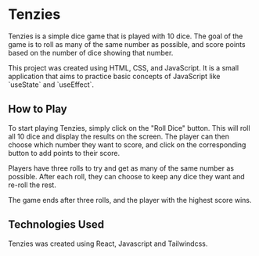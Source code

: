 <h1>Tenzies</h1>
  <p>Tenzies is a simple dice game that is played with 10 dice. The goal of the game is to roll as many of the same number as possible, and score points based on the number of dice showing that number.</p>
  <p>This project was created using HTML, CSS, and JavaScript. It is a small application that aims to practice basic concepts of JavaScript like `useState` and `useEffect`.</p>
  <h2>How to Play</h2>
  <p>To start playing Tenzies, simply click on the "Roll Dice" button. This will roll all 10 dice and display the results on the screen. The player can then choose which number they want to score, and click on the corresponding button to add points to their score.</p>
  <p>Players have three rolls to try and get as many of the same number as possible. After each roll, they can choose to keep any dice they want and re-roll the rest.</p>
  <p>The game ends after three rolls, and the player with the highest score wins.</p>
  <h2>Technologies Used</h2>
  <p>Tenzies was created using React, Javascript and Tailwindcss.</p>
